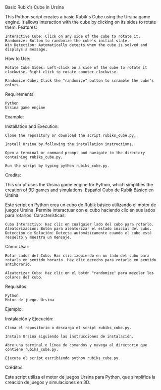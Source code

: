 Basic Rubik's Cube in Ursina

This Python script creates a basic Rubik's Cube using the Ursina game engine. It allows interaction with the cube by clicking on its sides to rotate them.
Features:

    Interactive Cube: Click on any side of the cube to rotate it.
    Randomize: Button to randomize the cube's initial state.
    Win Detection: Automatically detects when the cube is solved and displays a message.

How to Use:

    Rotate Cube Sides: Left-click on a side of the cube to rotate it clockwise. Right-click to rotate counter-clockwise.

    Randomize Cube: Click the "randomize" button to scramble the cube's colors.

Requirements:

    Python
    Ursina game engine

Example:

Installation and Execution:

    Clone the repository or download the script rubiks_cube.py.

    Install Ursina by following the installation instructions.

    Open a terminal or command prompt and navigate to the directory containing rubiks_cube.py.

    Run the script by typing python rubiks_cube.py.

Credits:

This script uses the Ursina game engine for Python, which simplifies the creation of 3D games and simulations.
Español
Cubo de Rubik Básico en Ursina

Este script en Python crea un cubo de Rubik básico utilizando el motor de juegos Ursina. Permite interactuar con el cubo haciendo clic en sus lados para rotarlos.
Características:

    Cubo Interactivo: Haz clic en cualquier lado del cubo para rotarlo.
    Aleatorización: Botón para aleatorizar el estado inicial del cubo.
    Detección de Solución: Detecta automáticamente cuando el cubo está resuelto y muestra un mensaje.

Cómo Usar:

    Rotar Lados del Cubo: Haz clic izquierdo en un lado del cubo para rotarlo en sentido horario. Haz clic derecho para rotarlo en sentido antihorario.

    Aleatorizar Cubo: Haz clic en el botón "randomize" para mezclar los colores del cubo.

Requisitos:

    Python
    Motor de juegos Ursina

Ejemplo:

Instalación y Ejecución:

    Clona el repositorio o descarga el script rubiks_cube.py.

    Instala Ursina siguiendo las instrucciones de instalación.

    Abre una terminal o línea de comandos y navega al directorio que contiene rubiks_cube.py.

    Ejecuta el script escribiendo python rubiks_cube.py.

Créditos:

Este script utiliza el motor de juegos Ursina para Python, que simplifica la creación de juegos y simulaciones en 3D.
